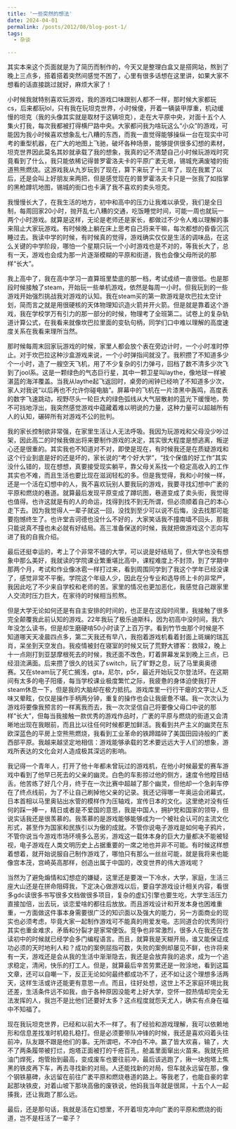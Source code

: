 ```yaml
---
title: '一些突然的想法'
date: 2024-04-01
permalink: /posts/2012/08/blog-post-1/
tags:
  - 杂谈

---
```


其实本来这个页面就是为了简历而制作的，今天又是整理白盒又是搭网站，熬到了晚上三点多，搭着搭着突然间感觉不困了，心里有很多话想在这里讲，如果大家不想看的话直接跳过就好，麻烦大家了！  
  
小时候我就特别喜欢玩游戏，我的游戏口味跟别人都不一样，那时候大家都玩cs，后来都玩lol，只有我在玩坦克世界，小时候傻，开着一辆装甲厚重，机动缓慢的坦克（我的头像其实就是取材于这辆坦克），走在大平原中央，对面十五个人集火打我，每次我都被打得横尸路中央。大家都问我为啥玩这么“小众”的游戏，可能因为我小时候喜欢想象乱七八糟的东西，而我一直觉得能够操纵一台在现实中可考的重型机器，在广大的地图上飞驰，破坏各种场景，能够提供很多幻想的素材，坦克世界因此莫名其妙就承载了我的想象，我真的记不清楚自己小时候玩游戏时究竟看到了什么，我只能依稀记得普罗霍洛夫卡的平原广袤无垠，锡城充满废墟的街道熊熊燃烧。这游戏我从九岁玩到了现在，算下来玩了十三年了，现在我累了以后，还是会叫上好朋友来两把，但是感觉现在的普罗霍洛夫卡只是一张我了如指掌的黑枪蹲坑地图，锡城的街口也卡满了我不喜欢的卖头坦克。  
  
我慢慢长大了，在我生活的地方，初中和高中的压力让我难以承受，我们是全日制，每周回家20小时，抛开乱七八糟的交通，吃饭睡觉时间，可能一周也就玩一两个小时游戏。就算是这样，无论是老师还是家长，都做过不少令人难以理解的事来阻止大家玩游戏。有时候晚上躺在床上思考自己将来干嘛，每次都想的昏昏沉沉睡过去。我读中学的时候，有时候真的觉得，游戏确实仅仅是生活的调味品，在这么关键的中学阶段，哪怕一个星期只玩一个小时游戏也是不对的，等我长大了，总有一天，游戏也会成为那一片逐渐模糊的平原和街道，我也会像父母所说的那样“长大”。  
  
我上高中了，我在高中学习一直算班里垫底的那一档，考试成绩一直很低。也是那段时候接触了steam，开始玩一些单机游戏，依然是每周一小时。但我玩到的一些游戏开始强烈挑战我对游戏的认知。我在steam买的第一款游戏是坎巴拉太空计划，简而言之就是用很硬核的天体物理知识造火箭并开火箭。但是就是靠着这个游戏，我在学校学万有引力的那一部分的时候，物理考了全班第二。试卷上的复杂轨道计算公式，在我看来就像坎巴拉里面的变轨句柄，同学们口中难以理解的高度速度关系在我看来理所当然。  
  
那时候每周末回家玩游戏的时候，家里人都会放个表在旁边计时，一个小时准时停止。对于坎巴拉这种沙盒游戏来说，一个小时弹指间就没了。我积攒了不知道多少个一小时，造了一艘空天飞机，用了不少复杂的引力弹弓，回档了数不清多少次飞到了jool系。这是一颗绿色的气态巨行星，其中一颗卫星叫laythe，像地球一样被湛蓝的海洋覆盖。当我从laythe起飞返回时，桌旁的闹钟已经响了不知道多少次，家人对我说“以后再也不允许你碰电脑”。屏幕中的飞机在一片漆黑中轰鸣，高度表的数字飞速跳动，视野尽头一轮巨大的绿色弧线从大气层散射的蓝光下缓慢地，势不可挡地浮出，我突然感觉游戏中蕴藏着难以明说的力量，这种力量可以超越所有人的认知，碾碎所有对游戏不公的批判。  
  
我的家长控制欲非常强，在家里生活让人无法呼吸。我因为玩游戏和父母没少吵过架，因此高二的时候我做出将来要制作游戏的决定，其实很大程度是想逃离，叛逆心还是很重的。其实我也不知道对不对，即使是现在，有时候我还是在质疑游戏和这个行业到底是好的还是坏的，家长说的“考个好大学”，“找个保值的好工作”其实没什么错的，现在想想，真要接受现实躺平，靠父母关系找一个稳定高收入的工作其实也不难，而且生活也要比现在滋润轻松的多。但是我觉得，我和小时候一样，还是一个活在幻想中的人，我不喜欢玩别人要我玩的游戏，我要寻找幻想中广袤的平原和燃烧的巷道。就算最后发现平原变成了蹲坑图，巷道变成了卖头街，我觉得也值得。也许这就是有的人的命运，找得到找不到无所谓，但必须顺着自己的本心走下去。因为我觉得人一辈子就这一回，没找到至少可以说不后悔，没去找那可能要抱憾终生了。也许堂吉诃德也没什么不好的，大家笑话我不撞南墙不回头，那我只能说真不撞也未必就有好结局。高三准备保送的时候，我就把做游戏这个志向写进了我的自我介绍。  
  
最后还挺幸运的，考上了个非常不错的大学，可以说是好结局了，但大学也没有想象中那么美好，我就读的学院课业繁重堪比高中，课程难度上不封顶，到了学期中那两个月，考试和作业像冰雹一样打过来，看到周围同学到了我这个学年已经没课了，感觉非常不平衡。学院这个年级人少，因此在分专业和选导师上卡的非常严，我因此吃了不少来自学校和老师的苦。家里的情况也更加恶化，我感觉自己跟家里人交流时压力巨大，在家待的时候相当煎熬。  
  
但是大学无论如何还是有自主安排的时间的，也正是在这段时间里，我接触了很多完全颠覆我此前认知的游戏。22年我玩了极乐迪斯科，因为初高中没时间，我六年没怎么读书，但是却生磨硬啃50小时读了上百万字。看到竹节虫那个时候是不知道哪天天凌晨四点多，第二天我还有早八，我抱着游戏机看着封面上斑斓的瑞瓦肖，呆坐到天空发白。我疫情被封在寝室的时候又玩了荒野大镖客：救赎2，晚上十一点刚打到亚瑟摩根死去的时候，我还面不改色，盯着屏幕发呆到晚上三点，已经泪流满面。后来攒了很久的钱买了switch，玩了旷野之息，玩了马里奥奥德赛。又在steam玩了死亡搁浅，gta，尼尔，p5r，最近开始玩艾尔登法环。在这期间有太多的电子阳痿，每当学校课业极度繁忙之际，我疲惫的身体迫使我打开steam休息一下，但是我的大脑却在极力抵抗。游戏库里一行行干瘪的文字让人乏味又晕眩，仅仅是操作手柄两分钟，重复的操作也会让我疲惫不堪。我一次次认为游戏将要像我预言的一样离我而去，我一次次坚信自己将要像父母口中说的那样“长大”，但每当我接触一款优秀的游戏作品时，广袤的平原与燃烧的街道又会清晰地出现在我眼前，而且比以往任何时候都更加鲜活。我看到共产主义的幽灵在东欧深蓝色的平房上空熊熊燃烧，我看到工业革命的铁蹄踏碎了美国田园诗般的广袤西部平原。我越来越坚定地相信：游戏能够承载的艺术要远远大于人们的想象，游戏所表达的文化会对人造成极其深远的影响。  

我记得一个青年人，打开了他十年都未曾玩过的游戏机，在他小时候最爱的赛车游戏中看到了他早已死去的父亲的幽灵。白色的车影掠过他的侧方，速度令他瞠目结舌。他苦练了好几个月，终于在一次比赛中超越了那个幽灵，但他却一个急刹车停在了终点线前，为了不让自己刷掉他父亲的记录。我还记得哪一年奥运会闭幕式，日本首相以马里奥钻出水管的模样作为压轴戏，宣传日本的文化。这里绝对没有任何的踩一捧一，精日或者是不爱国的意思，我是中国人，拥护党和国家的领导，但说实话我还是很羡慕的。我羡慕的是游戏能够能够成为一个被社会认可的主流文化形式，甚至作为国家和民族引以为傲的成就。不管你说电子游戏是如何电子鸦片，不管你说当今游戏市场环境多么恶劣，游戏这一载体本身的巨大力量都决不能被轻视，电子游戏在人类文明历史上占据重要的一席之地也并非不可能。有时候这样想着想着，就开始说服自己制作游戏了，哪怕只有那么一丝丝可能，就是我将来也能像宫本茂，宫崎英高那样，创造出属于中国的，改变世界的伟大游戏呢？  

当然为了避免煽情和幻想症的嫌疑，这里还是要泼一下冷水，大学，家庭，生活三座大山还是在拼命阻碍我，下定决心做游戏以后，要自学游戏设计相关内容，看很多gdc读很多书写很多文档做很多项目，复杂的虚幻引擎也要生吃，大学生活压力直接加倍，出去玩，谈恋爱啥的都往后放放。而且游戏设计和开发本身也困难重重，一方面做这件事本身需要很广泛的知识面以及强大的能力，另一方面商业的现实也必须考虑，毕竟大家一起制作游戏可不能真的用爱发电。志同道合的优秀同行其实也重金难求，矛盾和分裂才是家常便饭。竞争也非常激烈，很多人在我还在苦读初中的时候就已经学会多门编程语言。而且，就算我是天糊开局，谁又能保证成功必须的天时地利人和？成功的案例屈指可数，失败的案例却屡见不鲜，也许将来有一天，游戏还是会从我的生活中渐渐隐去，我还是会放弃我的追求，成为一个追求稳定，清闲，快乐的打工人。但是，就算最后辛苦劳累还是一败涂地，看到这篇文章，还可以自嘲一下，反正无论如何最终都成功不了，还不如让这个理想多活两天，这样生活或许还能更有意思一点。而且，往好处想，这世上不乏家庭环境比我还差，生活条件远不如我，由于各种原因没能考上好大学，空怀一腔热情却完全无法发挥的人，我岂不是比他们还要好太多？这点程度就怨天尤人，确实有点身在福中不知福了。 

现在我玩坦克世界，已经和以前大不一样了。有了经验和游戏理解，我可以依赖地形和信息差找准时机稳扎稳打。但是必须要带队冲锋的时候，我还是喜欢闷着头往前冲，队友跟不跟是他们的事。无所谓吧，不冲白不冲。赢了皆大欢喜，输了，大不了两条履带被打烂，炮塔正面被打的千疮百孔，舱盖里面窜出火苗来。我就先把油门焊死，炮管抬到最高，变成废车也要往前冲，最后该逃跑了，揪一块炮塔上焦黑的铁皮再下车，再去寻找新的对局。人还能找新的对局，但车就永远留在那，像个钢铁墓碑，永远留在前往广袤平原和燃烧巷道的路上。等我老了，也能自豪的拿起那块铁皮，对着山坡下那块高傲的废铁说，他妈我当年就是很屌，十五个人一起揍我，还让我跑了那么远。

最后，还是那句话，我就是活在幻想里，不开着坦克冲向广袤的平原和燃烧的街道，岂不是枉活了一辈子？
